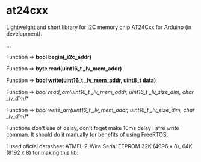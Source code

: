 # at24cxx
Lightweight and short library for I2C memory chip AT24Cxx for Arduino (in development).

...

Function => **bool begin(_i2c_addr)**<BR>

Function => **byte read(uint16_t _lv_mem_addr)**<BR>

Function => **bool write(uint16_t _lv_mem_addr, uint8_t data)**<BR>

Function => **bool read_arr(uint16_t _lv_mem_addr, uint16_t _lv_size_dim, char* _lv_dim)**<BR>

Function => **bool write_arr(uint16_t _lv_mem_addr, uint16_t _lv_size_dim, char* _lv_dim)**<BR>



    
    
    
    

Functions don't use of delay, don't foget make 10ms delay ! afre write comman.
It should do it manually for benefits of using FreeRTOS.

I used oficial datasheet ATMEL 2-Wire Serial EEPROM 32K (4096 x 8), 64K (8192 x 8) for making this lib:<BR>
<BR>

